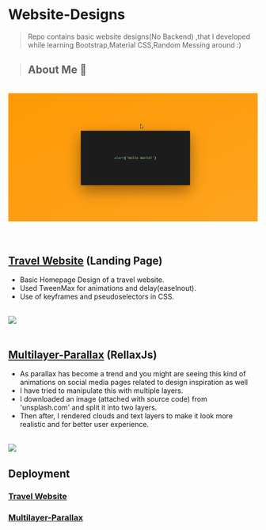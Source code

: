 # Website-Designs
> Repo contains basic website designs(No Backend) ,that I developed while learning Bootstrap,Material CSS,Random Messing around :)

> ## About Me :grimacing: 
<br>
<img src="images/buisness-card.gif" width=650px>
<br><br><br>

## [Travel Website](Travel-Website1/index.html) (Landing Page)
<ul>
<li> Basic Homepage Design of a travel website.
<li> Used TweenMax for animations and delay(easeInout).
<li> Use of keyframes and pseudoselectors in CSS.
</ul>
<br>
<img src="images/travel-website.gif" width=650px>
<br><br>

## [Multilayer-Parallax](Multi-Parallax/index.html) (RellaxJs)
<ul>
<li> As parallax has become a trend and you might are seeing this kind of animations on social media pages related to design inspiration as well
<li>I have tried to manipulate this with multiple layers.
<li>I downloaded an image (attached with source code) from 'unsplash.com' and split it into two layers.
<li>Then after, I rendered clouds and text layers to make it look more realistic and for better user experience.  
</ul>
<br>
<img src="images/multiparallax.gif" width=650px>


## Deployment

### [Travel Website](https://infallible-lewin-d7ae06.netlify.com/)

### [Multilayer-Parallax](https://stoic-hermann-b8e898.netlify.com)
